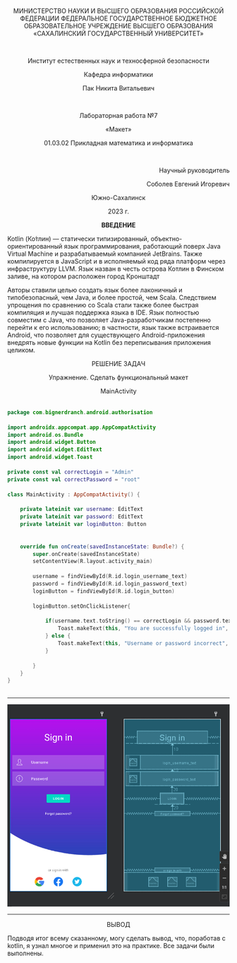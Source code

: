 <p align = "center">МИНИСТЕРСТВО НАУКИ И ВЫСШЕГО ОБРАЗОВАНИЯ
РОССИЙСКОЙ ФЕДЕРАЦИИ
ФЕДЕРАЛЬНОЕ ГОСУДАРСТВЕННОЕ БЮДЖЕТНОЕ
ОБРАЗОВАТЕЛЬНОЕ УЧРЕЖДЕНИЕ ВЫСШЕГО ОБРАЗОВАНИЯ
«САХАЛИНСКИЙ ГОСУДАРСТВЕННЫЙ УНИВЕРСИТЕТ»</p>
<br>
<p align = "center">Институт естественных наук и техносферной безопасности</p>
<p align = "center">Кафедра информатики</p>
<p align = "center">Пак Никита Витальевич</p>
<br>
<p align = "center">Лабораторная работа №7</p>
<p align = "center">«Макет»</p>
<p align = "center">01.03.02 Прикладная математика и информатика</p>




<br>
<p align = "right" >Научный руководитель</p>
<p align = "right" >Соболев Евгений Игоревич</p>
<p align = "center" >Южно-Сахалинск</p>
<p align = "center" >2023 г.</p>
<p align = "center" ><b>ВВЕДЕНИЕ</b></p>
<p>Kotlin (Ко́тлин) — статически типизированный, объектно-ориентированный язык программирования, работающий поверх Java Virtual Machine и разрабатываемый компанией JetBrains. Также компилируется в JavaScript и в исполняемый код ряда платформ через инфраструктуру LLVM. Язык назван в честь острова Котлин в Финском заливе, на котором расположен город Кронштадт</p>
<p>Авторы ставили целью создать язык более лаконичный и типобезопасный, чем Java, и более простой, чем Scala. Следствием упрощения по сравнению со Scala стали также более быстрая компиляция и лучшая поддержка языка в IDE. Язык полностью совместим с Java, что позволяет Java-разработчикам постепенно перейти к его использованию; в частности, язык также встраивается Android, что позволяет для существующего Android-приложения внедрять новые функции на Kotlin без переписывания приложения целиком.</p>
<p align = "center" >РЕШЕНИЕ ЗАДАЧ</p>

<p align = "center" >Упражнение. Сделать функциональный макет</p>
<p align = "center" >MainActivity</p>

```kotlin
    
package com.bignerdranch.android.authorisation

import androidx.appcompat.app.AppCompatActivity
import android.os.Bundle
import android.widget.Button
import android.widget.EditText
import android.widget.Toast

private const val correctLogin = "Admin"
private const val correctPassword = "root"

class MainActivity : AppCompatActivity() {

    private lateinit var username: EditText
    private lateinit var password: EditText
    private lateinit var loginButton: Button


    override fun onCreate(savedInstanceState: Bundle?) {
        super.onCreate(savedInstanceState)
        setContentView(R.layout.activity_main)

        username = findViewById(R.id.login_username_text)
        password = findViewById(R.id.login_password_text)
        loginButton = findViewById(R.id.login_button)

        loginButton.setOnClickListener{

            if(username.text.toString() == correctLogin && password.text.toString() == correctPassword){
                Toast.makeText(this, "You are successfully logged in", Toast.LENGTH_SHORT).show()
            } else {
                Toast.makeText(this, "Username or password incorrect", Toast.LENGTH_SHORT).show()
            }

        }
    }
}
    
```

***

![Screenshot](https://github.com/Pupkapus/Android_studio_lab7/blob/main/lab7.png)

***
<p align = "center" >ВЫВОД</p>
<p>Подводя итог всему сказанному, могу сделать вывод, что, поработав c kotlin, я узнал многое и применил это на практике. Все задачи были выполнены.</p>
